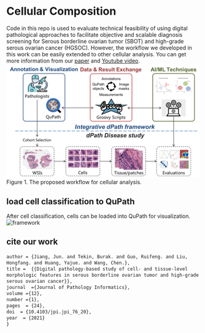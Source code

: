 # Cellular Composition
Code in this repo is used to evaluate technical feasibility of using digital pathological approaches to facilitate objective and scalable diagnosis screening for Serous borderline ovarian tumor (SBOT) and high-grade serous ovarian cancer (HGSOC).
However, the workflow we developed in this work can be easily extended to other cellular analysis.
You can get more information from our [paper](https://www.sciencedirect.com/science/article/pii/S2153353922001468) and [Youtube video]().
![framework](./doc/framework.png)
Figure 1. The proposed workflow for cellular analysis.
## load cell classification to QuPath
After cell classification, cells can be loaded into QuPath for visualization.
![framework](./doc/cells_animation.gif)
## cite our work
```
author = {Jiang, Jun. and Tekin, Burak. and Guo, Ruifeng. and Liu, Hongfang. and Huang, Yajue. and Wang, Chen.},
title =  {{Digital pathology-based study of cell- and tissue-level morphologic features in serous borderline ovarian tumor and high-grade serous ovarian cancer}},
journal  ={Journal of Pathology Informatics},
volume ={12},
number ={1},
pages  = {24},
doi  = {10.4103/jpi.jpi_76_20},
year  = {2021}
}
```
